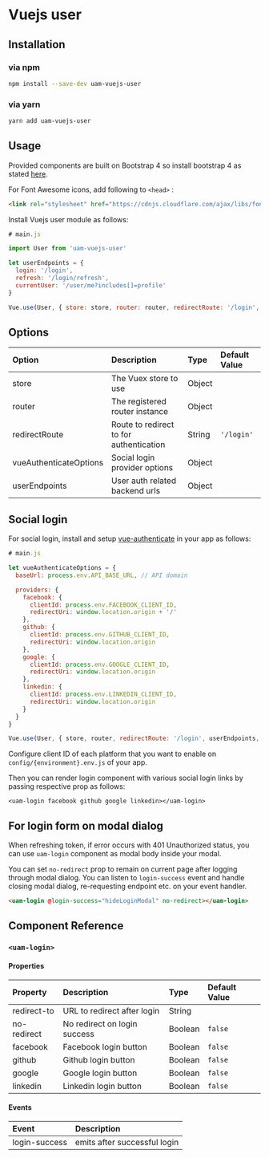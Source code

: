 # Vuejs user

## Installation

### via npm

```bash
npm install --save-dev uam-vuejs-user
```

### via yarn

```bash
yarn add uam-vuejs-user
```

## Usage

Provided components are built on Bootstrap 4 so install bootstrap 4 as stated [here](https://getbootstrap.com/docs/4.0/getting-started/introduction/).

For Font Awesome icons, add following to `<head>` :

```html
<link rel="stylesheet" href="https://cdnjs.cloudflare.com/ajax/libs/font-awesome/4.7.0/css/font-awesome.min.css">
```

Install Vuejs user module as follows:

```js
# main.js

import User from 'uam-vuejs-user'

let userEndpoints = {
  login: '/login',
  refresh: '/login/refresh',
  currentUser: '/user/me?includes[]=profile'
}

Vue.use(User, { store: store, router: router, redirectRoute: '/login', userEndpoints })
```

## Options

| Option                 | Description                             | Type      | Default Value |
|:-----------------------|:----------------------------------------|:----------|:--------------|
| store                  | The Vuex store to use                   | Object    |               |
| router                 | The registered router instance          | Object    |               |
| redirectRoute          | Route to redirect to for authentication | String    | `'/login'`    |
| vueAuthenticateOptions | Social login provider options           | Object    |               |
| userEndpoints          | User auth related backend urls          | Object    |               |

## Social login

For social login, install and setup [vue-authenticate](https://github.com/dgrubelic/vue-authenticate#installation) in your app as follows:

```js
# main.js

let vueAuthenticateOptions = {
  baseUrl: process.env.API_BASE_URL, // API domain

  providers: {
    facebook: {
      clientId: process.env.FACEBOOK_CLIENT_ID,
      redirectUri: window.location.origin + '/'
    },
    github: {
      clientId: process.env.GITHUB_CLIENT_ID,
      redirectUri: window.location.origin
    },
    google: {
      clientId: process.env.GOOGLE_CLIENT_ID,
      redirectUri: window.location.origin
    },
    linkedin: {
      clientId: process.env.LINKEDIN_CLIENT_ID,
      redirectUri: window.location.origin
    }
  }
}

Vue.use(User, { store, router, redirectRoute: '/login', userEndpoints, vueAuthenticateOptions })

```

Configure client ID of each platform that you want to enable on `config/{environment}.env.js` of your app.

Then you can render login component with various social login links by passing respective prop as follows:

```vue
<uam-login facebook github google linkedin></uam-login>
```

## For login form on modal dialog

When refreshing token, if error occurs with 401 Unauthorized status, you can use `uam-login` component as modal body inside your modal.

You can set `no-redirect` prop to remain on current page after logging through modal dialog.
You can listen to `login-success` event and handle closing modal dialog, re-requesting endpoint etc. on your event handler.

```html
<uam-login @login-success="hideLoginModal" no-redirect></uam-login>
```

## Component Reference

### `<uam-login>`

#### Properties

| Property    | Description                  | Type    | Default Value |
|:------------|:-----------------------------|:--------|:--------------|
| redirect-to | URL to redirect after login  | String  |               |
| no-redirect | No redirect on login success | Boolean | `false`       |
| facebook    | Facebook login button        | Boolean | `false`       |
| github      | Github login button          | Boolean | `false`       |
| google      | Google login button          | Boolean | `false`       |
| linkedin    | Linkedin login button        | Boolean | `false`       |

#### Events

| Event         | Description                   |
|:--------------|:------------------------------|
| login-success | emits after successful login  |
